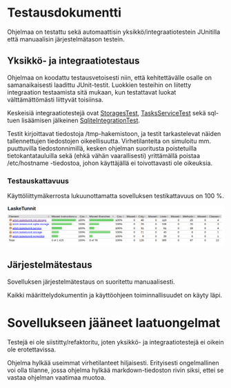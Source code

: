 # Testausdokumentti

Ohjelmaa on testattu sekä automaattisin yksikkö/integraatiotestein JUnitilla että manuaalisin järjestelmätason testein.

## Yksikkö- ja integraatiotestaus

Ohjelmaa on koodattu testausvetoisesti niin, että kehitettävälle osalle on samanaikaisesti laadittu JUnit-testit. Luokkien testeihin on liitetty integraation testaamista sitä mukaan, kun testattavat luokat välttämättömästi liittyvät toisiinsa.

Keskeisiä integraatiotestejä ovat [StoragesTest](https://github.com/artoh/ot-harjoitustyo/blob/master/LaskeTunnit/src/test/java/artoh/lasketunnit/storage/StoragesTest.java), [TasksServiceTest](https://github.com/artoh/ot-harjoitustyo/blob/master/LaskeTunnit/src/test/java/artoh/lasketunnit/service/TasksServiceTest.java) sekä sql-tuen lisäämisen jälkeinen [SqliteIntegrationTest](https://github.com/artoh/ot-harjoitustyo/blob/master/LaskeTunnit/src/test/java/artoh/lasketunnit/sqlite/storage/SqliteIntegrationTest.java).

Testit kirjoittavat tiedostoja /tmp-hakemistoon, ja testit tarkastelevat näiden tallennettujen tiedostojen oikeellisuutta. Virhetilanteita on simuloitu mm. puuttuvilla tiedostonnimillä, kesken ohjelman suoritusta poistetuilla tietokantatauluilla sekä (ehkä vähän vaarallisesti) yrittämällä poistaa /etc/hostname -tiedostoa, johon käyttäjällä ei toivottavasti ole oikeuksia.

### Testauskattavuus

Käyttöliittymäkerrosta lukuunottamatta sovelluksen testikattavuus on 100 %.

![Testikattavuusraportti](testikattavuus.png)

## Järjestelmätestaus

Sovelluksen järjestelmätestaus on suoritettu manuaalisesti.

Kaikki määrittelydokumentin ja käyttöohjeen toiminnallisuudet on käyty läpi.

# Sovellukseen jääneet laatuongelmat

Testejä ei ole siistitty/refaktoritu, joten yksikkö- ja integraatiotestejä ei oikein ole erotettavissa.

Ohjelma hylkää useimmat virhetilanteet hiljaisesti. Erityisesti ongelmallinen voi olla tilanne, jossa ohjelma hylkää markdown-tiedoston rivin siksi, ettei se vastaa ohjelman vaatimaa muotoa.
